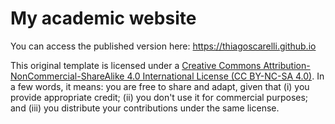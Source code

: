 # My academic website

You can access the published version here: https://thiagoscarelli.github.io

This original template is licensed under a [Creative Commons Attribution-NonCommercial-ShareAlike 4.0 International License (CC BY-NC-SA 4.0)][cc-by-nc-sa]. In a few words, it means: you are free to share and adapt, given that (i) you provide appropriate credit; (ii) you don't use it for commercial purposes; and (iii) you distribute your contributions under the same license.

[cc-by-nc-sa]: http://creativecommons.org/licenses/by-nc-sa/4.0/
